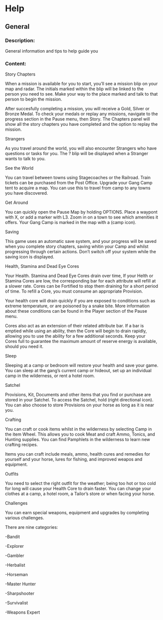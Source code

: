 # Help

## General

### Description:

General information and tips to help guide you

### Content:

Story Chapters

When a mission is available for you to start, you’ll see a mission blip on your map and radar. The initials marked within the blip will be linked to the person you need to see. Make your way to the place marked and talk to that person to begin the mission.

After succesfully completing a mission, you will receive a Gold, Silver or Bronze Medal. To check your medals or replay any missions, navigate to the progress section in the Pause menu, then Story. The Chapters panel will show all the story chapters you have completed and the option to replay the mission.

Strangers

As you travel around the world, you will also encounter Strangers who have questions or tasks for you. The ? blip will be displayed when a Stranger wants to talk to you.

See the World

You can travel between towns using Stagecoaches or the Railroad. Train tickets can be purchased from the Post Office. Upgrade your Gang Camp tent to acquire a map. You can use this to travel from camp to any towns you have discovered.

Get Around

You can quickly open the Pause Map by holding OPTIONS. Place a waypont with X, or add a marker with L3. Zoom in on a town to see which amenities it offers. Your Gang Camp is marked in the map with a (camp icon).

Saving

This game uses an automatic save system, and your progress will be saved when you complete story chapters, saving whitin your Camp and whilst progressing through certain actions. Don’t switch off your system while the saving icon is displayed.

Health, Stamina and Dead Eye Cores

Your Health. Stamina and Dead Eye Cores drain over time, If your Helth or Stamina Cores are low, the corresponding bar for each attribute will refill at a slower rate. Cores can be Fortified to stop them draining for a short period of time. To refill a Core, you must consume an appropriate Provision.

Your health core will drain quickly if you are exposed to conditions such as extreme temperature, or are poisoned by a snake bite. More information about these conditions can be found in the Player section of the Pause menu.

Cores also act as an extension of their related attribute bar. If a bar is emptied while using an ability, then the Core will begin to drain rapidly, allowing you to use the ability for a few additional seconds. Keep your Cores full to guarantee the maximum amount of reserve energy is available, should you need it.

Sleep

Sleeping at a camp or bedroom will restore your health and save your game. You can sleep at the gang’s current camp or hideout, set up an individual camp in the wilderness, or rent a hotel room.

Satchel

Provisions, Kit, Documents and other items that you find or purchase are stored in your Satchel. To access the Satchel, hold (right directional icon). You can also choose to store Provisions on your horse as long as it is near you.

Crafting

You can craft or cook items whilst in the wilderness by selecting Camp in the item Wheel. This allows you to cook Meat and craft Ammo, Tonics, and Hunting supplies. You can find Pamphlets in the wilderness to learn new crafting recipes.

Items you can craft include meals, ammo, health cures and remedies for yourself and your horse, lures for fishing, and improved weapos and equipment.

Outfits

You need to select the right outfit for the weather; being too hot or too cold for long will cause your Health Core to drain faster. You can change your clothes at a camp, a hotel room, a Tailor’s store or when facing your horse.

Challenges

You can earn special weapons, equipment and upgrades by completing various challenges.

There are nine categories:

-Bandit

-Explorer

-Gambler

-Herbalist

-Horseman

-Master Hunter

-Sharpshooter

-Survivalist

-Weapons Expert

